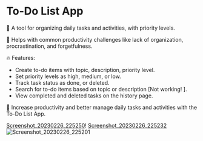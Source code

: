 # To-Do List App

📝 A tool for organizing daily tasks and activities, with priority levels.

👥 Helps with common productivity challenges like lack of organization, procrastination, and forgetfulness.

🔥 Features:
- Create to-do items with topic, description, priority level.
- Set priority levels as high, medium, or low.
- Track task status as done, or deleted.
- Search for to-do items based on topic or description [Not working!
].
- View completed and deleted tasks on the history page.

🚀 Increase productivity and better manage daily tasks and activities with the To-Do List App.

[Screenshot_20230226_225250](https://user-images.githubusercontent.com/91526996/221421427-07cb6786-c1bf-4e90-83ee-7d8cc8184bec.png)!
[Screenshot_20230226_225232](https://user-images.githubusercontent.com/91526996/221421443-0d114ff1-fe71-4088-9dc9-c9c0097ded91.png)
![Screenshot_20230226_225201](https://user-images.githubusercontent.com/91526996/221421450-f70b6aee-aee5-4244-b32c-fef34de79fbc.png)

